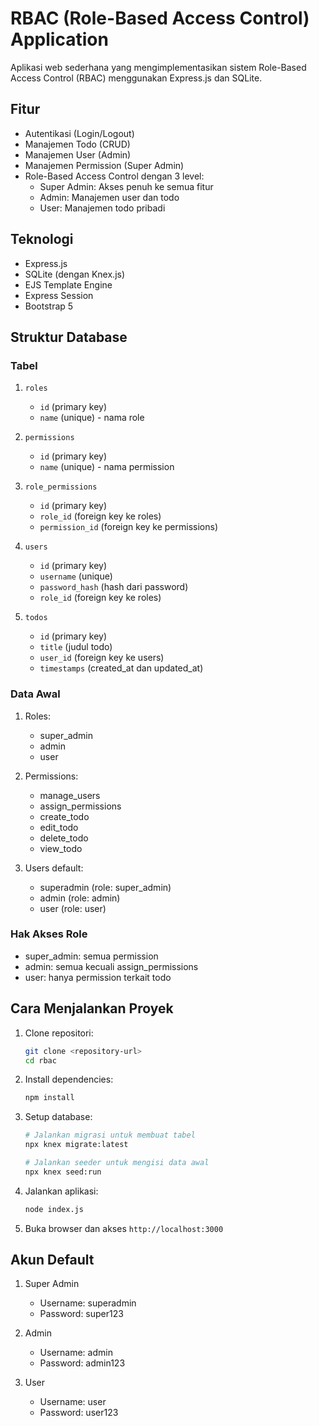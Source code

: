 # RBAC (Role-Based Access Control) Application

Aplikasi web sederhana yang mengimplementasikan sistem Role-Based Access Control (RBAC) menggunakan Express.js dan SQLite.

## Fitur

- Autentikasi (Login/Logout)
- Manajemen Todo (CRUD)
- Manajemen User (Admin)
- Manajemen Permission (Super Admin)
- Role-Based Access Control dengan 3 level:
  - Super Admin: Akses penuh ke semua fitur
  - Admin: Manajemen user dan todo
  - User: Manajemen todo pribadi

## Teknologi

- Express.js
- SQLite (dengan Knex.js)
- EJS Template Engine
- Express Session
- Bootstrap 5

## Struktur Database

### Tabel

1. `roles`
   - `id` (primary key)
   - `name` (unique) - nama role

2. `permissions`
   - `id` (primary key)
   - `name` (unique) - nama permission

3. `role_permissions`
   - `id` (primary key)
   - `role_id` (foreign key ke roles)
   - `permission_id` (foreign key ke permissions)

4. `users`
   - `id` (primary key)
   - `username` (unique)
   - `password_hash` (hash dari password)
   - `role_id` (foreign key ke roles)

5. `todos`
   - `id` (primary key)
   - `title` (judul todo)
   - `user_id` (foreign key ke users)
   - `timestamps` (created_at dan updated_at)

### Data Awal

1. Roles:
   - super_admin
   - admin
   - user

2. Permissions:
   - manage_users
   - assign_permissions
   - create_todo
   - edit_todo
   - delete_todo
   - view_todo

3. Users default:
   - superadmin (role: super_admin)
   - admin (role: admin)
   - user (role: user)

### Hak Akses Role

- super_admin: semua permission
- admin: semua kecuali assign_permissions
- user: hanya permission terkait todo

## Cara Menjalankan Proyek

1. Clone repositori:
   ```bash
   git clone <repository-url>
   cd rbac
   ```

2. Install dependencies:
   ```bash
   npm install
   ```

3. Setup database:
   ```bash
   # Jalankan migrasi untuk membuat tabel
   npx knex migrate:latest

   # Jalankan seeder untuk mengisi data awal
   npx knex seed:run
   ```

4. Jalankan aplikasi:
   ```bash
   node index.js
   ```

5. Buka browser dan akses `http://localhost:3000`

## Akun Default

1. Super Admin
   - Username: superadmin
   - Password: super123

2. Admin
   - Username: admin
   - Password: admin123

3. User
   - Username: user
   - Password: user123